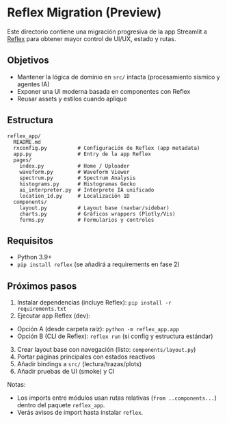 # Reflex Migration (Preview)

Este directorio contiene una migración progresiva de la app Streamlit a [Reflex](https://reflex.dev) para obtener mayor control de UI/UX, estado y rutas.

## Objetivos
- Mantener la lógica de dominio en `src/` intacta (procesamiento sísmico y agentes IA)
- Exponer una UI moderna basada en componentes con Reflex
- Reusar assets y estilos cuando aplique

## Estructura
```
reflex_app/
  README.md
  rxconfig.py          # Configuración de Reflex (app metadata)
  app.py               # Entry de la app Reflex
  pages/
    index.py           # Home / Uploader
    waveform.py        # Waveform Viewer
    spectrum.py        # Spectrum Analysis
    histograms.py      # Histogramas Gecko
    ai_interpreter.py  # Intérprete IA unificado
    location_1d.py     # Localización 1D
  components/
    layout.py          # Layout base (navbar/sidebar)
    charts.py          # Gráficos wrappers (Plotly/Vis)
    forms.py           # Formularios y controles
```

## Requisitos
- Python 3.9+
- `pip install reflex` (se añadirá a requirements en fase 2)

## Próximos pasos
1. Instalar dependencias (incluye Reflex): `pip install -r requirements.txt`
2. Ejecutar app Reflex (dev):
  - Opción A (desde carpeta raíz): `python -m reflex_app.app`
  - Opción B (CLI de Reflex): `reflex run` (si config y estructura estándar)
3. Crear layout base con navegación (listo: `components/layout.py`)
4. Portar páginas principales con estados reactivos
5. Añadir bindings a `src/` (lectura/trazas/plots)
6. Añadir pruebas de UI (smoke) y CI

Notas:
- Los imports entre módulos usan rutas relativas (`from ..components...`) dentro del paquete `reflex_app`.
- Verás avisos de import hasta instalar `reflex`.
